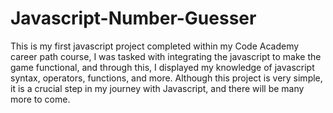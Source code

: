 # Javascript-Number-Guesser
This is my first javascript project completed within my Code Academy career path course, I was tasked with integrating the javascript to make the game functional, and through this, I displayed my knowledge of javascript syntax, operators, functions, and more. Although this project is very simple, it is a crucial step in my journey with Javascript, and there will be many more to come.
